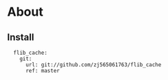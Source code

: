 # About

## Install
```
  flib_cache:
    git:
      url: git://github.com/zj565061763/flib_cache
      ref: master
```
